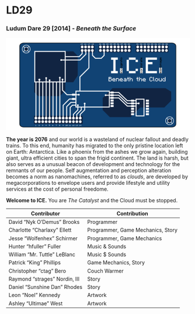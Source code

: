 LD29
====

### Ludum Dare 29 [2014] - *Beneath the Surface*

![Game Logo][logo]

**The year is 2076** and our world is a wasteland of
nuclear fallout and deadly trains. To this end, humanity 
has migrated to the only pristine location left on 
Earth: Antarctica. Like a phoenix from the ashes we
 grow again, building giant, ultra efficient cities to 
span the frigid continent. The land is harsh, but 
also serves as a unusual beacon of development and 
technology for the remnants of our people.
Self augmentation and perception alteration becomes a 
norm as nanomachines, referred to as *clouds*, are 
developed by megacorporations to envelope users and 
provide lifestyle and utility services at the cost of
personal freedome.

**Welcome to ICE.** 
You are *The Catalyst* and the Cloud must be stopped.


| Contributor | Contribution |
|-------------|--------------|
| David “Nyk O’Demus” Brooks | Programmer |
| Charlotte “Charlaxy” Ellett | Programmer, Game Mechanics, Story |
| Jesse “Wolfenhex” Schirmer | Programmer, Game Mechanics |
| Hunter “hfuller” Fuller | Music & Sounds |
| William “Mr. Tuttle” LeBlanc | Music $ Sounds |
| Patrick “King” Phillips | Game Mechanics, Story |
| Christopher “ctag” Bero | Couch Warmer |
| Raymond “strages” Nordin, III | Story |
| Daniel “Sunshine Dan” Rhodes | Story |
| Leon “Noel” Kennedy | Artwork |
| Ashley “Ultimae” West | Artwork |


[logo]: https://github.com/brodavi/LD29/blob/master/Assets/Resources/Game_Logo_Ideas_v2.png "Game Logo"
